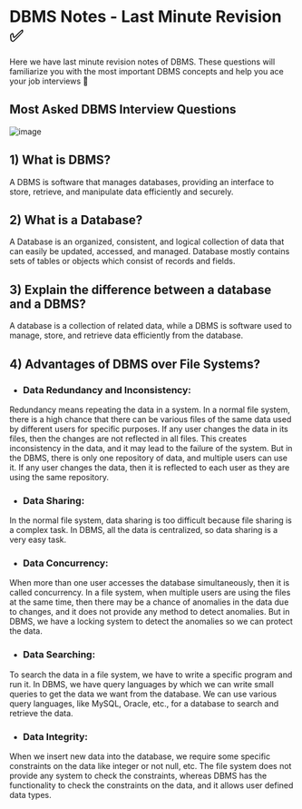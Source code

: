 # DBMS Notes - Last Minute Revision ✅
Here we have last minute revision notes of DBMS. These questions will familiarize you with the most important DBMS concepts and help you ace your job interviews 🙌

## Most Asked DBMS Interview Questions
![image](https://github.com/Shubham-Bhoite/LastMinuteRevision-DBMS/assets/117765637/14d1dd0a-3a18-4e24-9e21-30b812e9b9a0)

## 1) What is DBMS?
A DBMS is software that manages databases, providing an interface to store, retrieve, and manipulate data efficiently and securely.

## 2) What is a Database?
A Database is an organized, consistent, and logical collection of data that can easily be updated, accessed, and managed. Database mostly contains sets of tables or objects which consist of records and fields.

## 3) Explain the difference between a database and a DBMS?
A database is a collection of related data, while a DBMS is software used to manage, store, and retrieve data efficiently from the database.

## 4) Advantages of DBMS over File Systems?
- ### Data Redundancy and Inconsistency:

Redundancy means repeating the data in a system. In a normal file system, there is a high chance that there can be various files of the same data used by different users for specific purposes. If any user changes the data in its files, then the changes are not reflected in all files. This creates inconsistency in the data, and it may lead to the failure of the system. But in the DBMS, there is only one repository of data, and multiple users can use it. If any user changes the data, then it is reflected to each user as they are using the same repository.
- ### Data Sharing:

In the normal file system, data sharing is too difficult because file sharing is a complex task. In DBMS, all the data is centralized, so data sharing is a very easy task.
- ### Data Concurrency:

When more than one user accesses the database simultaneously, then it is called concurrency. In a file system, when multiple users are using the files at the same time, then there may be a chance of anomalies in the data due to changes, and it does not provide any method to detect anomalies. But in DBMS, we have a locking system to detect the anomalies so we can protect the data.
- ### Data Searching:

To search the data in a file system, we have to write a specific program and run it. In DBMS, we have query languages by which we can write small queries to get the data we want from the database. We can use various query languages, like MySQL, Oracle, etc., for a database to search and retrieve the data.
- ### Data Integrity:

When we insert new data into the database, we require some specific constraints on the data like integer or not null, etc. The file system does not provide any system to check the constraints, whereas DBMS has the functionality to check the constraints on the data, and it allows user defined data types.

  
